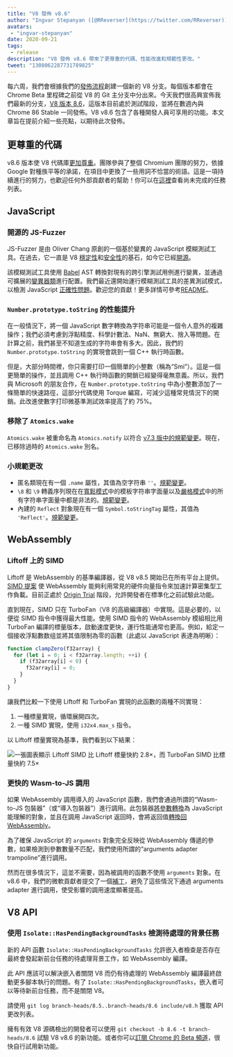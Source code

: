 ```yaml
---
title: "V8 發佈 v8.6"
author: "Ingvar Stepanyan ([@RReverser](https://twitter.com/RReverser))，一位鍵盤模糊測試者"
avatars:
 - "ingvar-stepanyan"
date: 2020-09-21
tags:
 - release
description: "V8 發佈 v8.6 帶來了更尊重的代碼、性能改進和規範性更改。"
tweet: "1308062287731789825"
---
```

每六周，我們會根據我們的[發佈流程](https://v8.dev/docs/release-process)創建一個新的 V8 分支。每個版本都會在 Chrome Beta 里程碑之前從 V8 的 Git 主分支中分出來。今天我們很高興宣佈我們最新的分支，[V8 版本 8.6](https://chromium.googlesource.com/v8/v8.git/+log/branch-heads/8.6)，這版本目前處於測試階段，並將在數週內與 Chrome 86 Stable 一同發佈。V8 v8.6 包含了各種開發人員可享用的功能。本文章旨在提前介紹一些亮點，以期待此次發佈。

<!--truncate-->
## 更尊重的代碼

v8.6 版本使 V8 代碼庫[更加尊重](https://v8.dev/docs/respectful-code)。團隊參與了整個 Chromium 團隊的努力，依據 Google 對種族平等的承諾，在項目中更換了一些用詞不恰當的術語。這是一項持續進行的努力，也歡迎任何外部貢獻者的幫助！你可以在[這裡](https://docs.google.com/document/d/1rK7NQK64c53-qbEG-N5xz7uY_QUVI45sUxinbyikCYM/edit)查看尚未完成的任務列表。

## JavaScript

### 開源的 JS-Fuzzer

JS-Fuzzer 是由 Oliver Chang 原創的一個基於變異的 JavaScript 模糊測試工具。在過去，它一直是 V8 [穩定性](https://bugs.chromium.org/p/chromium/issues/list?q=ochang_js_fuzzer%20label%3AStability-Crash%20label%3AClusterfuzz%20-status%3AWontFix%20-status%3ADuplicate&can=1)和[安全性](https://bugs.chromium.org/p/chromium/issues/list?q=ochang_js_fuzzer%20label%3ASecurity%20label%3AClusterfuzz%20-status%3AWontFix%20-status%3ADuplicate&can=1)的基石，如今它已經[開源](https://chromium-review.googlesource.com/c/v8/v8/+/2320330)。

該模糊測試工具使用 [Babel](https://babeljs.io/) AST 轉換對現有的跨引擎測試用例進行變異，並通過可擴展的[變異器類](https://chromium.googlesource.com/v8/v8/+/320d98709f/tools/clusterfuzz/js_fuzzer/mutators/)進行配置。我們最近還開始運行模糊測試工具的差異測試模式，以檢測 JavaScript [正確性問題](https://bugs.chromium.org/p/chromium/issues/list?q=blocking%3A1050674%20-status%3ADuplicate&can=1)。歡迎您的貢獻！更多詳情可參考[README](https://chromium.googlesource.com/v8/v8/+/master/tools/clusterfuzz/js_fuzzer/README.md)。

### `Number.prototype.toString` 的性能提升

在一般情況下，將一個 JavaScript 數字轉換為字符串可能是一個令人意外的複雜操作；我們必須考慮到浮點精度、科學計數法、NaN、無窮大、捨入等問題。在計算之前，我們甚至不知道生成的字符串會有多大。因此，我們的 `Number.prototype.toString` 的實現會跳到一個 C++ 執行時函數。

但是，大部分時間裡，你只需要打印一個簡單的小整數（稱為“Smi”）。這是一個更簡單的操作，並且調用 C++ 執行時函數的開銷已經變得毫無意義。所以，我們與 Microsoft 的朋友合作，在 `Number.prototype.toString` 中為小整數添加了一條簡單的快速路徑，這部分代碼使用 Torque 編寫，可減少這種常見情況下的開銷。此改進使數字打印微基準測試效率提高了約 75%。

### 移除了 `Atomics.wake`

`Atomics.wake` 被重命名為 `Atomics.notify` 以符合 [v7.3 版中的規範變更](https://v8.dev/blog/v8-release-73#atomics.notify)。現在，已移除過時的 `Atomics.wake` 別名。

### 小規範更改

- 匿名類現在有一個 `.name` 屬性，其值為空字符串 `''`。[規範變更](https://github.com/tc39/ecma262/pull/1490)。
- `\8` 和 `\9` 轉義序列現在在[寬鬆模式](https://developer.mozilla.org/en-US/docs/Glossary/Sloppy_mode)中的模板字符串字面量以及[嚴格模式](https://developer.mozilla.org/en-US/docs/Web/JavaScript/Reference/Strict_mode)中的所有字符串字面量中都是非法的。[規範變更](https://github.com/tc39/ecma262/pull/2054)。
- 內建的 `Reflect` 對象現在有一個 `Symbol.toStringTag` 屬性，其值為 `'Reflect'`。[規範變更](https://github.com/tc39/ecma262/pull/2057)。

## WebAssembly

### Liftoff 上的 SIMD

Liftoff 是 WebAssembly 的基準編譯器，從 V8 v8.5 開始已在所有平台上提供。[SIMD 提案](https://v8.dev/features/simd) 使 WebAssembly 能夠利用常見的硬件向量指令來加速計算密集型工作負載。目前正處於 [Origin Trial](https://v8.dev/blog/v8-release-84#simd-origin-trial) 階段，允許開發者在標準化之前試驗此功能。

直到現在，SIMD 只在 TurboFan（V8 的高級編譯器）中實現。這是必要的，以便從 SIMD 指令中獲得最大性能。使用 SIMD 指令的 WebAssembly 模組相比用 TurboFan 編譯的標量版本，啟動速度更快，運行性能通常也更高。例如，給定一個接收浮點數数组並將其值限制為零的函數（此處以 JavaScript 表達為明晰）：

```js
function clampZero(f32array) {
  for (let i = 0; i < f32array.length; ++i) {
    if (f32array[i] < 0) {
      f32array[i] = 0;
    }
  }
}
```

讓我們比較一下使用 Liftoff 和 TurboFan 實現的此函數的兩種不同實現：

1. 一種標量實現，循環展開四次。
2. 一種 SIMD 實現，使用 `i32x4.max_s` 指令。

以 Liftoff 標量實現為基準，我們看到以下結果：

![一張圖表顯示 Liftoff SIMD 比 Liftoff 標量快約 2.8×，而 TurboFan SIMD 比標量快約 7.5×](/_img/v8-release-86/simd.svg)

### 更快的 Wasm-to-JS 調用

如果 WebAssembly 調用導入的 JavaScript 函數，我們會通過所謂的“Wasm-to-JS 包裝器”（或“導入包裝器”）進行調用。此包裝器[將參數轉換](https://webassembly.github.io/spec/js-api/index.html#tojsvalue)為 JavaScript 能理解的對象，並且在調用 JavaScript 返回時，會將返回值[轉換回 WebAssembly](https://webassembly.github.io/spec/js-api/index.html#towebassemblyvalue)。

為了確保 JavaScript 的 `arguments` 對象完全反映從 WebAssembly 傳遞的參數，如果檢測到參數數量不匹配，我們使用所謂的“arguments adapter trampoline”進行調用。

然而在很多情況下，這並不需要，因為被調用的函數不使用 `arguments` 對象。在 v8.6 中，我們的微軟貢獻者提交了一個[補丁](https://crrev.com/c/2317061)，避免了這些情況下通過 arguments adapter 進行調用，使受影響的調用速度顯著提高。

## V8 API

### 使用 `Isolate::HasPendingBackgroundTasks` 檢測待處理的背景任務

新的 API 函數 `Isolate::HasPendingBackgroundTasks` 允許嵌入者檢查是否存在最終會發起新前台任務的待處理背景工作，如 WebAssembly 編譯。

此 API 應該可以解決嵌入者關閉 V8 而仍有待處理的 WebAssembly 編譯最終啟動更多腳本執行的問題。有了 `Isolate::HasPendingBackgroundTasks`，嵌入者可以等待新前台任務，而不是關閉 V8。

請使用 `git log branch-heads/8.5..branch-heads/8.6 include/v8.h` 獲取 API 更改列表。

擁有有效 V8 源碼檢出的開發者可以使用 `git checkout -b 8.6 -t branch-heads/8.6` 試驗 V8 v8.6 的新功能。或者你可以[訂閱 Chrome 的 Beta 頻道](https://www.google.com/chrome/browser/beta.html)，很快自行試用新功能。
